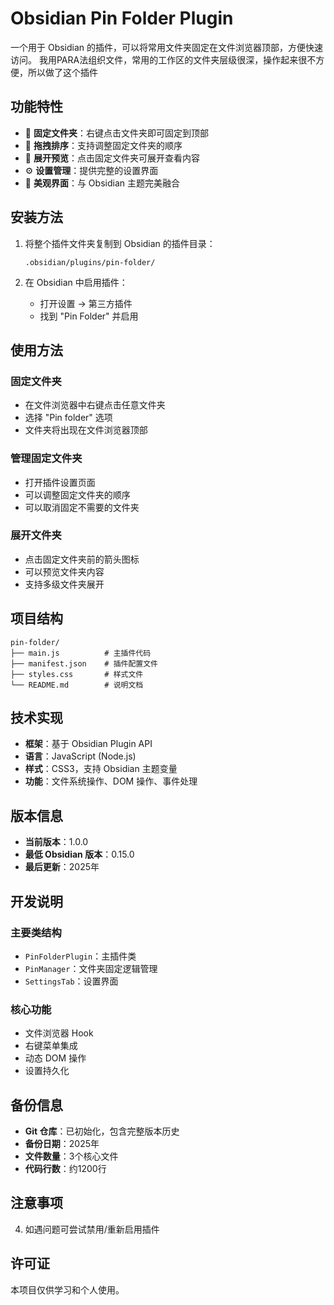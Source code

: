 # Obsidian Pin Folder Plugin

一个用于 Obsidian 的插件，可以将常用文件夹固定在文件浏览器顶部，方便快速访问。
我用PARA法组织文件，常用的工作区的文件夹层级很深，操作起来很不方便，所以做了这个插件


## 功能特性

- 📌 **固定文件夹**：右键点击文件夹即可固定到顶部
- 🔄 **拖拽排序**：支持调整固定文件夹的顺序
- 📁 **展开预览**：点击固定文件夹可展开查看内容
- ⚙️ **设置管理**：提供完整的设置界面
- 🎨 **美观界面**：与 Obsidian 主题完美融合

## 安装方法

1. 将整个插件文件夹复制到 Obsidian 的插件目录：
   ```
   .obsidian/plugins/pin-folder/
   ```

2. 在 Obsidian 中启用插件：
   - 打开设置 → 第三方插件
   - 找到 "Pin Folder" 并启用

## 使用方法

### 固定文件夹
- 在文件浏览器中右键点击任意文件夹
- 选择 "Pin folder" 选项
- 文件夹将出现在文件浏览器顶部

### 管理固定文件夹
- 打开插件设置页面
- 可以调整固定文件夹的顺序
- 可以取消固定不需要的文件夹

### 展开文件夹
- 点击固定文件夹前的箭头图标
- 可以预览文件夹内容
- 支持多级文件夹展开

## 项目结构

```
pin-folder/
├── main.js          # 主插件代码
├── manifest.json    # 插件配置文件
├── styles.css       # 样式文件
└── README.md        # 说明文档
```

## 技术实现

- **框架**：基于 Obsidian Plugin API
- **语言**：JavaScript (Node.js)
- **样式**：CSS3，支持 Obsidian 主题变量
- **功能**：文件系统操作、DOM 操作、事件处理

## 版本信息

- **当前版本**：1.0.0
- **最低 Obsidian 版本**：0.15.0
- **最后更新**：2025年

## 开发说明

### 主要类结构
- `PinFolderPlugin`：主插件类
- `PinManager`：文件夹固定逻辑管理
- `SettingsTab`：设置界面

### 核心功能
- 文件浏览器 Hook
- 右键菜单集成
- 动态 DOM 操作
- 设置持久化

## 备份信息

- **Git 仓库**：已初始化，包含完整版本历史
- **备份日期**：2025年
- **文件数量**：3个核心文件
- **代码行数**：约1200行

## 注意事项
4. 如遇问题可尝试禁用/重新启用插件

## 许可证

本项目仅供学习和个人使用。
